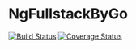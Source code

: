 # NgFullstackByGo
[![Build Status](https://secure.travis-ci.org/bgd_sh/NgFullstackByGo.png?branch=master)](https://travis-ci.org/bgd_sh/NgFullstackByGo)
[![Coverage Status](https://coveralls.io/repos/bgd_sh/NgFullstackByGo/badge.svg?branch=master)](https://coveralls.io/r/bgd_sh/NgFullstackByGo/?branch=master)
